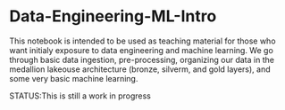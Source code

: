 # Data-Engineering-ML-Intro

This notebook is intended to be used as teaching material for those who want initialy exposure to data engineering and machine learning. 
We go through basic data ingestion, pre-processing, organizing our data in the medallion lakeouse architecture (bronze, silverm, and gold layers), 
and some very basic machine learning.

STATUS:This is still a work in progress
